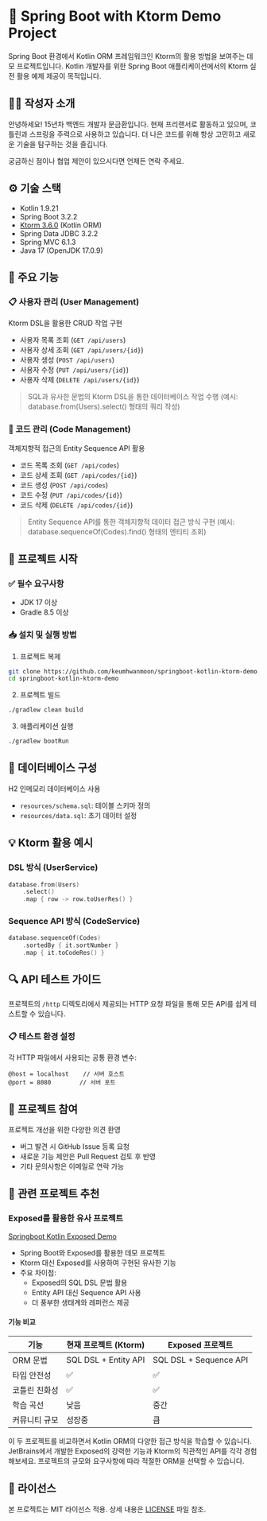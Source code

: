 # 🚀 Spring Boot with Ktorm Demo Project

Spring Boot 환경에서 Kotlin ORM 프레임워크인 Ktorm의 활용 방법을 보여주는 데모 프로젝트입니다.
Kotlin 개발자를 위한 Spring Boot 애플리케이션에서의 Ktorm 실전 활용 예제 제공이 목적입니다.

## 🧑‍💻 작성자 소개

안녕하세요! 15년차 백엔드 개발자 문금환입니다.
현재 프리랜서로 활동하고 있으며, 코틀린과 스프링을 주력으로 사용하고 있습니다.
더 나은 코드를 위해 항상 고민하고 새로운 기술을 탐구하는 것을 즐깁니다.

궁금하신 점이나 협업 제안이 있으시다면 언제든 연락 주세요.

## ⚙️ 기술 스택

- Kotlin 1.9.21
- Spring Boot 3.2.2
- [Ktorm 3.6.0](https://www.ktorm.org/) (Kotlin ORM)
- Spring Data JDBC 3.2.2
- Spring MVC 6.1.3
- Java 17 (OpenJDK 17.0.9)

## 🌟 주요 기능

### 📋 사용자 관리 (User Management)
Ktorm DSL을 활용한 CRUD 작업 구현
- 사용자 목록 조회 (`GET /api/users`)
- 사용자 상세 조회 (`GET /api/users/{id}`)
- 사용자 생성 (`POST /api/users`)
- 사용자 수정 (`PUT /api/users/{id}`)
- 사용자 삭제 (`DELETE /api/users/{id}`)

> SQL과 유사한 문법의 Ktorm DSL을 통한 데이터베이스 작업 수행
> (예시: database.from(Users).select() 형태의 쿼리 작성)

### 🔖 코드 관리 (Code Management)
객체지향적 접근의 Entity Sequence API 활용
- 코드 목록 조회 (`GET /api/codes`)
- 코드 상세 조회 (`GET /api/codes/{id}`)
- 코드 생성 (`POST /api/codes`)
- 코드 수정 (`PUT /api/codes/{id}`)
- 코드 삭제 (`DELETE /api/codes/{id}`)

> Entity Sequence API를 통한 객체지향적 데이터 접근 방식 구현
> (예시: database.sequenceOf(Codes).find() 형태의 엔티티 조회)

## 🚀 프로젝트 시작

### ✅ 필수 요구사항
- JDK 17 이상
- Gradle 8.5 이상

### 📥 설치 및 실행 방법

1. 프로젝트 복제
```bash
git clone https://github.com/keumhwanmoon/springboot-kotlin-ktorm-demo.git
cd springboot-kotlin-ktorm-demo
```

2. 프로젝트 빌드
```bash
./gradlew clean build
```

3. 애플리케이션 실행
```bash
./gradlew bootRun
```

## 💾 데이터베이스 구성

H2 인메모리 데이터베이스 사용
- `resources/schema.sql`: 테이블 스키마 정의
- `resources/data.sql`: 초기 데이터 설정

## 💡 Ktorm 활용 예시

### DSL 방식 (UserService)
```kotlin
database.from(Users)
    .select()
    .map { row -> row.toUserRes() }
```

### Sequence API 방식 (CodeService)
```kotlin
database.sequenceOf(Codes)
    .sortedBy { it.sortNumber }
    .map { it.toCodeRes() }
```

## 🔍 API 테스트 가이드

프로젝트의 `/http` 디렉토리에서 제공되는 HTTP 요청 파일을 통해 모든 API를 쉽게 테스트할 수 있습니다.

### 📋 테스트 환경 설정
각 HTTP 파일에서 사용되는 공통 환경 변수:
```http
@host = localhost    // 서버 호스트
@port = 8080        // 서버 포트
```

## 🤝 프로젝트 참여

프로젝트 개선을 위한 다양한 의견 환영
- 버그 발견 시 GitHub Issue 등록 요청
- 새로운 기능 제안은 Pull Request 검토 후 반영
- 기타 문의사항은 이메일로 연락 가능

## 🔗 관련 프로젝트 추천

### Exposed를 활용한 유사 프로젝트
[Springboot Kotlin Exposed Demo](https://github.com/keumhwanmoon/springboot-kotlin-exposed-demo)
- Spring Boot와 Exposed를 활용한 데모 프로젝트
- Ktorm 대신 Exposed를 사용하여 구현된 유사한 기능
- 주요 차이점:
  - Exposed의 SQL DSL 문법 활용
  - Entity API 대신 Sequence API 사용
  - 더 풍부한 생태계와 레퍼런스 제공

#### 기능 비교
| 기능      | 현재 프로젝트 (Ktorm)      | Exposed 프로젝트           |
|---------|----------------------|------------------------|
| ORM 문법  | SQL DSL + Entity API | SQL DSL + Sequence API |
| 타입 안전성  | ✅                    | ✅                      |
| 코틀린 친화성 | ✅                    | ✅                      |
| 학습 곡선   | 낮음                   | 중간                     |
| 커뮤니티 규모 | 성장중                  | 큼                      |

이 두 프로젝트를 비교하면서 Kotlin ORM의 다양한 접근 방식을 학습할 수 있습니다.
JetBrains에서 개발한 Exposed의 강력한 기능과 Ktorm의 직관적인 API를 각각 경험해보세요.
프로젝트의 규모와 요구사항에 따라 적절한 ORM을 선택할 수 있습니다.


## 📝 라이선스
본 프로젝트는 MIT 라이선스 적용. 상세 내용은 [LICENSE](LICENSE) 파일 참조.
